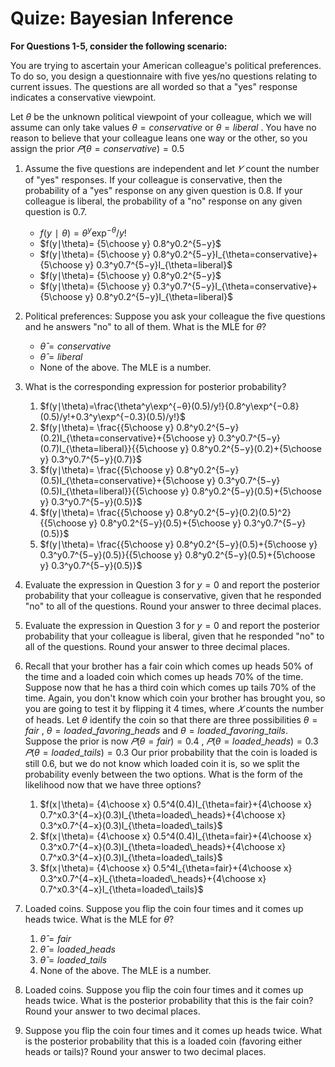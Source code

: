 
# Quize: Bayesian Inference

**For Questions 1-5, consider the following scenario:**

You are trying to ascertain your American colleague's political preferences. To do so, you design a questionnaire with five yes/no questions relating to current issues. The questions are all worded so that a "yes" response indicates a conservative viewpoint.

Let $\theta$ be the unknown political viewpoint of your colleague, which we will assume can only take values $\theta =conservative$  or $\theta =liberal$ . You have no reason to believe that your colleague leans one way or the other, so you assign the prior $𝑃(\theta =conservative)=0.5$ 

1. Assume the five questions are independent and let $𝑌$  count the number of "yes" responses. If your colleague is conservative, then the probability of a "yes" response on any given question is 0.8. If your colleague is liberal, the probability of a "no" response on any given question is 0.7.

	 - $f(y∣\theta)=\theta^y\exp^{−θ}/y!$
	 - $f(y∣\theta)= {5\choose y} 0.8^y0.2^{5−y}$
	 -  $f(y∣\theta)= {5\choose y} 0.8^y0.2^{5−y}I_{\theta=conservative}+{5\choose y} 0.3^y0.7^{5−y}I_{\theta=liberal}$ 
	 - $f(y∣\theta)= {5\choose y} 0.8^y0.2^{5−y}$
	 -   $f(y∣\theta)= {5\choose y} 0.3^y0.7^{5−y}I_{\theta=conservative}+{5\choose y} 0.8^y0.2^{5−y}I_{\theta=liberal}$
2. Political preferences: Suppose you ask your colleague the five questions and he answers "no" to all of them. What is the MLE for $\theta$?

	  - $\hat {\theta}=conservative$
	  - $\hat {\theta}=liberal$
	  - None of the above. The MLE is a number.
3. What is the corresponding expression for posterior probability?
	1.  $f(y∣\theta)=\frac{\theta^y\exp^{−θ}(0.5)/y!}{0.8^y\exp^{−0.8}(0.5)/y!+0.3^y\exp^{−0.3}(0.5)/y!}$
	2.  $f(y∣\theta)= \frac{{5\choose y} 0.8^y0.2^{5−y}(0.2)I_{\theta=conservative}+{5\choose y} 0.3^y0.7^{5−y}(0.7)I_{\theta=liberal}}{{5\choose y} 0.8^y0.2^{5−y}(0.2)+{5\choose y} 0.3^y0.7^{5−y}(0.7)}$
	3.  $f(y∣\theta)= \frac{{5\choose y} 0.8^y0.2^{5−y}(0.5)I_{\theta=conservative}+{5\choose y} 0.3^y0.7^{5−y}(0.5)I_{\theta=liberal}}{{5\choose y} 0.8^y0.2^{5−y}(0.5)+{5\choose y} 0.3^y0.7^{5−y}(0.5)}$ 
	4. $f(y∣\theta)= \frac{{5\choose y} 0.8^y0.2^{5−y}(0.2)(0.5)^2}{{5\choose y} 0.8^y0.2^{5−y}(0.5)+{5\choose y} 0.3^y0.7^{5−y}(0.5)}$
	5.   $f(y∣\theta)= \frac{{5\choose y} 0.8^y0.2^{5−y}(0.5)+{5\choose y} 0.3^y0.7^{5−y}(0.5)}{{5\choose y} 0.8^y0.2^{5−y}(0.5)+{5\choose y} 0.3^y0.7^{5−y}(0.5)}$
4. Evaluate the expression in Question 3 for $y=0$ and report the posterior probability that your colleague is conservative, given that he responded "no" to all of the questions. Round your answer to three decimal places. 
5. Evaluate the expression in Question 3 for $y=0$  and report the posterior probability that your colleague is liberal, given that he responded "no" to all of the questions. Round your answer to three decimal places. 
6. Recall that your brother has a fair coin which comes up heads 50% of the time and a loaded coin which comes up heads 70% of the time. Suppose now that he has a third coin which comes up tails 70% of the time. Again, you don't know which coin your brother has brought you, so you are going to test it by flipping it 4 times, where $𝑋$ counts the number of heads. Let $\theta$ identify the coin so that there are three possibilities $\theta=fair$ , $\theta = loaded\_favoring\_heads$  and $\theta =loaded\_favoring\_tails$. Suppose the prior is now $𝑃(\theta=fair)=0.4$ , $𝑃(\theta=loaded\_heads)=0.3$  $𝑃(\theta =loaded\_tails)=0.3$  Our prior probability that the coin is loaded is still 0.6, but we do not know which loaded coin it is, so we split the probability evenly between the two options. What is the form of the likelihood now that we have three options?
	1. $f(x∣\theta)= {4\choose x} 0.5^4(0.4)I_{\theta=fair}+{4\choose x} 0.7^x0.3^{4−x}(0.3)I_{\theta=loaded\_heads}+{4\choose x} 0.3^x0.7^{4−x}(0.3)I_{\theta=loaded\_tails}$
	2. $f(x∣\theta)= {4\choose x} 0.5^4(0.4)I_{\theta=fair}+{4\choose x} 0.3^x0.7^{4−x}(0.3)I_{\theta=loaded\_heads}+{4\choose x} 0.7^x0.3^{4−x}(0.3)I_{\theta=loaded\_tails}$
	3. $f(x∣\theta)= {4\choose x} 0.5^4I_{\theta=fair}+{4\choose x} 0.3^x0.7^{4−x}I_{\theta=loaded\_heads}+{4\choose x} 0.7^x0.3^{4−x}I_{\theta=loaded\_tails}$
7. Loaded coins. Suppose you flip the coin four times and it comes up heads twice. What is the MLE for $\theta$?
	1. $\hat {\theta}=fair$
	2.  $\hat {\theta}=loaded\_heads$
	3.  $\hat {\theta}=loaded\_tails$
	4. None of the above. The MLE is a number.
8.  Loaded coins. Suppose you flip the coin four times and it comes up heads twice. What is the posterior probability that this is the fair coin? Round your answer to two decimal places. 
9. Suppose you flip the coin four times and it comes up heads twice. What is the posterior probability that this is a loaded coin (favoring either heads or tails)? Round your answer to two decimal places. 


